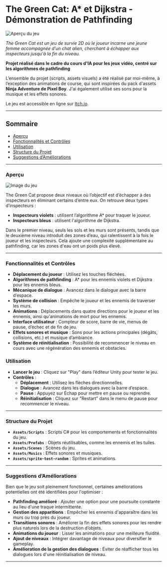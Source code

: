 # The Green Cat: A* et Dijkstra - Démonstration de Pathfinding

![Aperçu du jeu](https://github.com/user-attachments/assets/a8d562cb-1b9c-41d3-a40d-33ad2a6b3ef1)

_The Green Cat est un jeu de survie 2D où le joueur incarne une jeune femme accompagnée d’un chat alien, cherchant à échapper aux inspecteurs jusqu'à la fin du niveau._

**Projet réalisé dans le cadre du cours d'IA pour les jeux vidéo, centré sur les algorithmes de pathfinding**

L’ensemble du projet (scripts, assets visuels) a été réalisé par moi-même, à l’exception des animations de course, qui sont inspirées du pack d'assets **Ninja Adventure de Pixel Boy**. J'ai également utilisé ses sons pour la musique et les effets sonores.

Le jeu est accessible en ligne sur [Itch.io](https://ameiswhattodo.itch.io/astar-djikstra-survivor).

---

## Sommaire

- [Aperçu](#aperçu)
- [Fonctionnalités et Contrôles](#fonctionnalités-et-contrôles)
- [Utilisation](#utilisation)
- [Structure du Projet](#structure-du-projet)
- [Suggestions d’Améliorations](#suggestions-daméliorations)

---

### Aperçu

![Image du jeu](https://github.com/user-attachments/assets/4ae1818e-b192-4967-978e-62c670471108)

The Green Cat propose deux niveaux où l’objectif est d’échapper à des inspecteurs en éliminant certains d’entre eux. On retrouve deux types d’inspecteurs :
- **Inspecteurs violets** : utilisent l’algorithme A* pour traquer le joueur.
- **Inspecteurs bleus** : utilisent l'algorithme de Dijkstra.

Dans le premier niveau, seuls les sols et les murs sont présents, tandis que le deuxième niveau introduit des zones d’eau, qui ralentissent à la fois le joueur et les inspecteurs. Cela ajoute une complexité supplémentaire au pathfinding, car les zones d'eau ont un poids plus élevé.

---

### Fonctionnalités et Contrôles

- **Déplacement du joueur** : Utilisez les touches fléchées.
- **Algorithmes de pathfinding** : A* pour les ennemis violets et Dijkstra pour les ennemis bleus.
- **Mécanique de dialogue** : Avancez dans le dialogue avec la barre d’espace.
- **Système de collision** : Empêche le joueur et les ennemis de traverser les murs.
- **Animations** : Déplacements dans quatre directions pour le joueur et les ennemis, ainsi qu'animations de mort pour les ennemis.
- **Interface utilisateur** : Compteur de score, barre de vie, menus de pause, d’échec et de fin de jeu.
- **Effets sonores et musique** : Sons pour les actions principales (dégâts, collisions, etc.) et musique d’ambiance.
- **Système de réinitialisation** : Possibilité de recommencer le niveau en cours avec une régénération des ennemis et obstacles.

### Utilisation

- **Lancer le jeu** : Cliquez sur "Play" dans l’éditeur Unity pour tester le jeu.
- **Contrôles** :
  - **Déplacement** : Utilisez les flèches directionnelles.
  - **Dialogue** : Avancez dans les dialogues avec la barre d’espace.
  - **Pause** : Appuyez sur Échap pour mettre en pause ou reprendre.
  - **Réinitialisation** : Cliquez sur "Restart" dans le menu de pause pour recommencer le niveau.

---

### Structure du Projet

- **`Assets/Scripts`** : Scripts C# pour les comportements et fonctionnalités du jeu.
- **`Assets/Prefabs`** : Objets réutilisables, comme les ennemis et les tuiles.
- **`Assets/Scenes`** : Scènes du jeu.
- **`Assets/Musics`** : Effets sonores et musiques.
- **`Assets/sprite-test-random`** : Sprites et animations.

---

### Suggestions d’Améliorations

Bien que le jeu soit pleinement fonctionnel, certaines améliorations potentielles ont été identifiées pour l'optimiser :

- **Pathfinding amélioré** : Ajouter une option pour une poursuite constante au lieu d'une traque intermittente.
- **Gestion des apparitions** : Empêcher les ennemis d'apparaître dans les murs ou trop près du joueur.
- **Transitions sonores** : Améliorer la fin des effets sonores pour les rendre plus naturels lors de la destruction d’objets.
- **Animations du joueur** : Lisser les animations pour une meilleure fluidité.
- **Ajout de niveaux** : Intégrer davantage de niveaux pour diversifier le gameplay.
- **Amélioration de la gestion des dialogues** : Éviter de réafficher tous les dialogues lors d'une réinitialisation de niveau.

--- 
